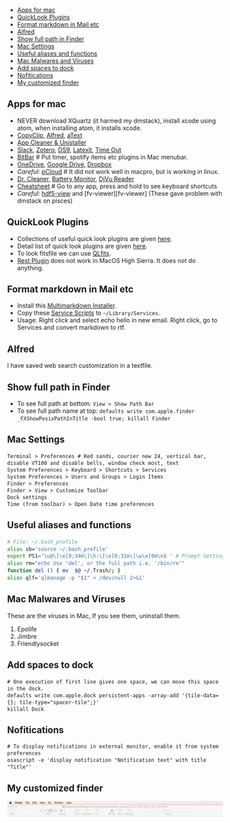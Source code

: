 - [Apps for mac](#apps-for-mac)
- [QuickLook Plugins](#quicklook-plugins)
- [Format markdown in Mail etc](#format-markdown-in-mail-etc)
- [Alfred](#alfred)
- [Show full path in Finder](#show-full-path-in-finder)
- [Mac Settings](#mac-settings)
- [Useful aliases and functions](#useful-aliases-and-functions)
- [Mac Malwares and Viruses](#mac-malwares-and-viruses)
- [Add spaces to dock](#add-spaces-to-dock)
- [Nofitications](#nofitications)
- [My customized finder](#my-customized-finder)

## Apps for mac
- NEVER download XQuartz (it harmed my dmstack), install xcode using atom, when installing atom, it installs xcode.
- [CopyClip][copyclip], [Alfred][alfred], [aText][atext]
- [App Cleaner & Unistaller][app-cleaner-and-uninstaller]
- [Slack][slack], [Zotero][zotero], [DS9][ds9], [Latexit][latexit], [Time Out][time-out]
- [BitBar][bitbar] # Put timer, spotify items etc plugins in Mac menubar.
- [OneDrive][onedrive], [Google Drive][google-drive], [Dropbox][dropbox]
-  _Careful:_ [pCloud][pcloud] # It did not work well in macpro, but is working in linux.
- [Dr. Cleaner][dr-cleaner], [Battery Monitor][battery-monitor], [DjVu Reader][djvu-reader]
- [Cheatsheet][cheatsheet] # Go to any app, press and hold to see keyboard shortcuts
- _Careful:_ [hdf5-view][hdf5-view] and [fv-viewer][fv-viewer] (These gave problem with dmstack on pisces)

## QuickLook Plugins
- Collections of useful quick look plugins are given [here](https://github.com/sindresorhus/quick-look-plugins).
- Detail list of quick look plugins are given [here](http://www.quicklookplugins.com/).
- To look fitsfile we can use [QLfits](https://github.com/onekiloparsec/QLFits).
- [Rest Plugin](https://github.com/cluther/qlrest) does not work in MacOS High Sierra. It does not do anything.

## Format markdown in Mail etc
- Install this [Multimarkdown Installer](http://brettterpstra.com/2013/03/08/new-in-the-markdown-service-tools-in-place-markdown-to-rtf/).
- Copy these [Service Scripts](http://brettterpstra.com/projects/markdown-service-tools/) to `~/Library/Services`.
- Usage: Right click and select echo hello in new email. Right click, go to Services and convert markdown to rtf.


## Alfred
I have saved web search customization in a textfile.

## Show full path in Finder
- To see full path at bottom: `View > Show Path Bar`
- To see full path name at top: `defaults write com.apple.finder _FXShowPosixPathInTitle -bool true; killall Finder`

## Mac Settings
```
Terminal > Preferences # Red sands, courier new 24, vertical bar, disable VT100 and disable bells, window check most, text
System Preferences > Keyboard > Shortcuts > Services
System Preferences > Users and Groups > Login Items
Finder > Preferences 
Finder > View > Customize Toolbar
Dock settings
Time (from toolbar) > Open Date time preferences

```

## Useful aliases and functions
```bash
# File: ~/.bash_profile
alias sb='source ~/.bash_profile'
export PS1='\u@\[\e[0;34m\]\h:\[\e[0;31m\]\w\e[0m\n$ ' # Prompt Settings in terminal.
alias rm="echo Use 'del', or the full path i.e. '/bin/rm'"
function del () { mv  $@ ~/.Trash/; }
alias qlf='qlmanage -p "$1" > /dev/null 2>&1'
```

## Mac Malwares and Viruses
These are the viruses in Mac, If you see them, uninstall them.
1. Epolife
2. Jimbre
3. Friendlysocket

## Add spaces to dock
```
# One execution of first line gives one space, we can move this space in the dock.
defaults write com.apple.dock persistent-apps -array-add '{tile-data={}; tile-type="spacer-tile";}'
killall Dock
```

## Nofitications
```
# To display notifications in external monitor, enable it from system preferences
osascript -e 'display notification "Notification text" with title "Title"'
```


## My customized finder
![Finder Customized Toolbar](images/Finder_toolbar.png)

[alfred]: https://www.alfredapp.com/
[app-cleaner-and-uninstaller]: https://itunes.apple.com/us/app/app-cleaner-uninstaller/id1013897218?mt=12
[atext]: http://www.trankynam.com/atext/
[battery-monitor]: https://www.macupdate.com/app/mac/50775/battery-monitor
[bitbar]: https://github.com/matryer/bitbar
[cheatsheet]: https://www.mediaatelier.com/CheatSheet/
[copyclip]: https://itunes.apple.com/us/app/copyclip-clipboard-history-manager/id595191960?mt=12
[djvu-reader]: http://www.djvu.org/resources/
[dr-cleaner]: https://www.drcleaner.com/dr-cleaner/
[dropbox]: https://www.dropbox.com/install
[ds9]: http://ds9.si.edu/site/Download.html
[fv-view]: https://heasarc.gsfc.nasa.gov/ftools/fv/
[google-drive]: https://www.google.com/drive/download/
[hdf5-view]: https://www.hdfgroup.org/downloads/
[latexit]: https://www.chachatelier.fr/latexit/latexit-downloads.php
[onedrive]: https://onedrive.live.com/about/en-us/download/
[pcloud]: https://www.pcloud.com/how-to-install-pcloud-drive-mac-os.html?download=mac
[slack]: https://slack.com/downloads/osx
[time-out]: http://www.dejal.com/download/?prod=timeout&vers=2.4&rel=gen&lang=en&op=show&ref=timeout
[zotero]: https://www.zotero.org/download/





